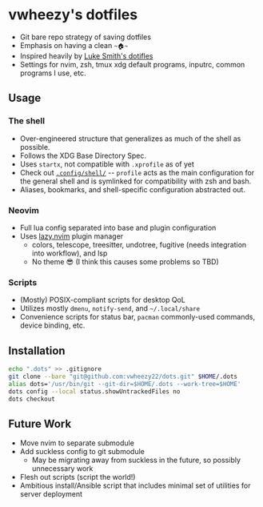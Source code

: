 # vwheezy's dotfiles

- Git bare repo strategy of saving dotfiles
- Emphasis on having a clean `~🏠~`
- Inspired heavily by [Luke Smith's dotifles](https://github.com/LukeSmithxyz/voidrice/tree/master)
- Settings for nvim, zsh, tmux xdg default programs, inputrc, common programs I use, etc.
  

## Usage

### The shell
- Over-engineered structure that generalizes as much of the shell as possible.
- Follows the XDG Base Directory Spec.
- Uses `startx`, not compatible with `.xprofile` as of yet
- Check out [`.config/shell/`](https://github.com/vwheezy22/dots/tree/master/.config/shell) -- `profile` acts as the main configuration for the general shell and is symlinked
  for compatibility with zsh and bash.
- Aliases, bookmarks, and shell-specific configuration abstracted out.

### Neovim
- Full lua config separated into base and plugin configuration
- Uses [lazy.nvim](https://github.com/folke/lazy.nvim) plugin manager
    - colors, telescope, treesitter, undotree, fugitive (needs integration into workflow), and lsp
    - No theme 😎 (I think this causes some problems so TBD)

### Scripts
- (Mostly) POSIX-compliant scripts for desktop QoL
- Utilizes mostly `dmenu`, `notify-send`, and `~/.local/share`
- Convenience scripts for status bar, `pacman` commonly-used commands, device binding, etc.

## Installation
```sh
echo ".dots" >> .gitignore 
git clone --bare "git@github.com:vwheezy22/dots.git" $HOME/.dots 
alias dots='/usr/bin/git --git-dir=$HOME/.dots --work-tree=$HOME'
dots config --local status.showUntrackedFiles no
dots checkout
```

## Future Work
- Move nvim to separate submodule
- Add suckless config to git submodule
    - May be migrating away from suckless in the future, so possibly unnecessary work
- Flesh out scripts (script the world!)
- Ambitious install/Ansible script that includes minimal set of utilities for server deployment
